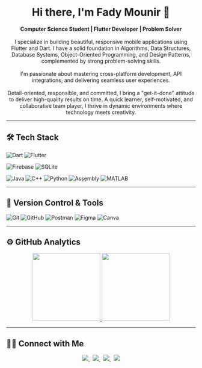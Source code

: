 <div align="center">
  <h1>Hi there, I'm Fady Mounir 👋</h1>
</div>

<p align="center">
  <strong>Computer Science Student | Flutter Developer | Problem Solver</strong><br><br>
  I specialize in building beautiful, responsive mobile applications using Flutter and Dart. I have a solid foundation in Algorithms, Data Structures, Database Systems, Object-Oriented Programming, and Design Patterns, complemented by strong problem-solving skills.<br><br>
  I'm passionate about mastering cross-platform development, API integrations, and delivering seamless user experiences.<br><br>
  Detail-oriented, responsible, and committed, I bring a "get-it-done" attitude to deliver high-quality results on time. A quick learner, self-motivated, and collaborative team player, I thrive in dynamic environments where technology meets creativity.
</p>

---

## 🛠 Tech Stack

![Dart](https://img.shields.io/badge/Dart-%230175C2.svg?style=for-the-badge&logo=dart&logoColor=white)
![Flutter](https://img.shields.io/badge/Flutter-%2302569B.svg?style=for-the-badge&logo=flutter&logoColor=white)

![Firebase](https://img.shields.io/badge/firebase-%23FFCA28.svg?style=for-the-badge&logo=firebase&logoColor=black)
![SQLite](https://img.shields.io/badge/sqlite-%23003B57.svg?style=for-the-badge&logo=sqlite&logoColor=white)

![Java](https://img.shields.io/badge/java-%23ED8B00.svg?style=for-the-badge&logo=java&logoColor=white)
![C++](https://img.shields.io/badge/c++-%2300599C.svg?style=for-the-badge&logo=c%2B%2B&logoColor=white)
![Python](https://img.shields.io/badge/python-3670A0?style=for-the-badge&logo=python&logoColor=ffdd54)
![Assembly](https://img.shields.io/badge/assembly-%23A8B9CC.svg?style=for-the-badge&logo=assemblyscript&logoColor=black)
![MATLAB](https://img.shields.io/badge/MATLAB-%23FF5722.svg?style=for-the-badge&logo=matlab&logoColor=white)

---

## 🧰 Version Control & Tools

![Git](https://img.shields.io/badge/git-%23F05033.svg?style=for-the-badge&logo=git&logoColor=white)
![GitHub](https://img.shields.io/badge/github-%23121011.svg?style=for-the-badge&logo=github&logoColor=white)
![Postman](https://img.shields.io/badge/Postman-FF6C37?style=for-the-badge&logo=postman&logoColor=white)
![Figma](https://img.shields.io/badge/figma-%23F24E1E.svg?style=for-the-badge&logo=figma&logoColor=white)
![Canva](https://img.shields.io/badge/Canva-%2300C4CC.svg?style=for-the-badge&logo=Canva&logoColor=white)

---

## ⚙️ GitHub Analytics

<p align="center">
  <a href="https://github.com/BigEskander1"> 
    <img height="180em" src="https://github-readme-stats-eight-theta.vercel.app/api?username=BigEskander1&show_icons=true&theme=algolia&include_all_commits=true&count_private=true"/>
  </a>
  <a href="https://github.com/BigEskander1">
    <img height="180em" src="https://github-readme-stats-eight-theta.vercel.app/api/top-langs/?username=BigEskander1&layout=compact&langs_count=8&theme=algolia"/>
  </a>
</p>

---

## 🤝🏻 Connect with Me

<p align="center">
  <a href="mailto:fadyeskander180@gmail.com">
    <img src="https://img.shields.io/badge/Gmail-D14836?style=for-the-badge&logo=gmail&logoColor=white"/>
  </a>&nbsp;
  <a href="https://github.com/BigEskander1">
    <img src="https://img.shields.io/badge/GitHub-%23181717.svg?style=for-the-badge&logo=github&logoColor=white"/>
  </a>&nbsp;
  <a href="https://www.linkedin.com/in/fady-eskander-59a41728a/">
    <img src="https://img.shields.io/badge/LinkedIn-%232867B2.svg?style=for-the-badge&logo=linkedin&logoColor=white"/>
  </a>&nbsp;
  <a href="https://www.facebook.com/profile.php?id=100091772067419">
    <img src="https://img.shields.io/badge/Facebook-%231877F2.svg?style=for-the-badge&logo=facebook&logoColor=white"/>
  </a>
</p>
